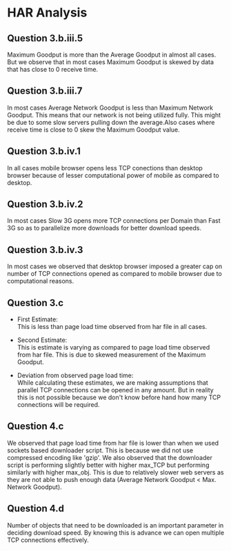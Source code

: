 # HAR Analysis

## Question 3.b.iii.5

Maximum Goodput is more than the Average Goodput in almost all cases. But we observe that in most cases Maximum Goodput is skewed by data that has close to 0 receive time.

## Question 3.b.iii.7

In most cases Average Network Goodput is less than Maximum Network Goodput. This means that our network is not being utilized fully. This might be due to some slow servers pulling down the average.Also cases where receive time is close to 0 skew the Maximum Goodput value.

## Question 3.b.iv.1

In all cases mobile browser opens less TCP conections than desktop browser because of lesser computational power of mobile as compared to desktop. 

## Question 3.b.iv.2

In most cases Slow 3G opens more TCP connections per Domain than Fast 3G so as to parallelize more downloads for better download speeds.

## Question 3.b.iv.3

In most cases we observed that desktop browser imposed a greater cap on number of TCP connections opened as compared to mobile browser due to computational reasons.

## Question 3.c

- First Estimate:  
    This is less than page load time observed from har file in all cases.

- Second Estimate:  
    This is estimate is varying as compared to page load time observed from har file. This is due to skewed measurement of the Maximum Goodput.

- Deviation from observed page load time:  
    While calculating these estimates, we are making assumptions that parallel TCP connections can be opened in any amount. But in reality this is not possible because we don't know before hand how many TCP connections will be required.

## Question 4.c

We observed that page load time from har file is lower than when we used sockets based downloader script. This is because we did not use compressed encoding like 'gzip'. We also observed that the downloader script is performing slightly better with higher max_TCP but performing similarly with higher max_obj. This is due to relatively slower web servers as they are not able to push enough data (Average Network Goodput < Max. Network Goodput).

## Question 4.d

Number of objects that need to be downloaded is an important parameter in deciding download speed. By knowing this is advance we can open multiple TCP connections effectively.